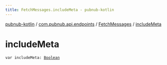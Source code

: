 ```yaml
---
title: FetchMessages.includeMeta - pubnub-kotlin
---
```


[pubnub-kotlin](../../index.html) / [com.pubnub.api.endpoints](../index.html) / [FetchMessages](index.html) / [includeMeta](./include-meta.html)

# includeMeta

`var includeMeta: `[`Boolean`](https://kotlinlang.org/api/latest/jvm/stdlib/kotlin/-boolean/index.html)